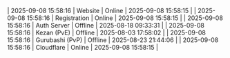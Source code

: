 | 2025-09-08 15:58:16 | Website | Online | 2025-09-08 15:58:15 |
| 2025-09-08 15:58:16 | Registration | Online | 2025-09-08 15:58:15 |
| 2025-09-08 15:58:16 | Auth Server | Offline | 2025-08-18 09:33:31 |
| 2025-09-08 15:58:16 | Kezan (PvE) | Offline | 2025-08-03 17:58:02 |
| 2025-09-08 15:58:16 | Gurubashi (PvP) | Offline | 2025-08-23 21:44:06 |
| 2025-09-08 15:58:16 | Cloudflare | Online | 2025-09-08 15:58:15 |
